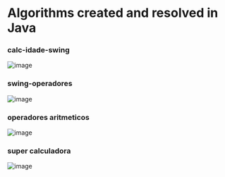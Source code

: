 # Algorithms created and resolved in Java

### calc-idade-swing

![image](https://user-images.githubusercontent.com/107776531/198417988-205e6cc0-5af5-4dfe-8aee-95d01872d68b.png)

### swing-operadores

![image](https://user-images.githubusercontent.com/107776531/198417941-3f05dfa0-15fa-451a-be35-cb132dd7aba2.png)

### operadores aritmeticos

![image](https://user-images.githubusercontent.com/107776531/198418046-63555b1f-1c78-489c-8132-1438d304398c.png)

### super calculadora

![image](https://user-images.githubusercontent.com/107776531/198419908-e4bd1b2b-969b-4707-a177-bd6072e5f660.png)
